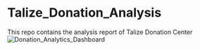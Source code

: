 # Talize_Donation_Analysis
This repo contains the analysis report of Talize Donation Center
![Donation_Analytics_Dashboard](https://github.com/user-attachments/assets/f020e785-3c03-41b4-acb5-c9cd1ba2809e)
